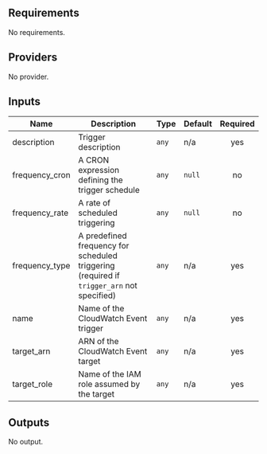 ## Requirements

No requirements.

## Providers

No provider.

## Inputs

| Name | Description | Type | Default | Required |
|------|-------------|------|---------|:--------:|
| description | Trigger description | `any` | n/a | yes |
| frequency\_cron | A CRON expression defining the trigger schedule | `any` | `null` | no |
| frequency\_rate | A rate of scheduled triggering | `any` | `null` | no |
| frequency\_type | A predefined frequency for scheduled triggering (required if `trigger_arn` not specified) | `any` | n/a | yes |
| name | Name of the CloudWatch Event trigger | `any` | n/a | yes |
| target\_arn | ARN of the CloudWatch Event target | `any` | n/a | yes |
| target\_role | Name of the IAM role assumed by the target | `any` | n/a | yes |

## Outputs

No output.

